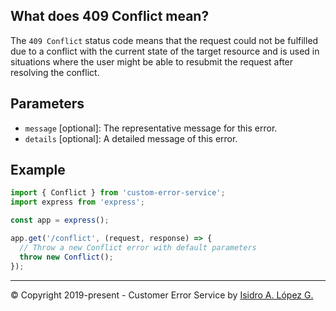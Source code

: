 ## What does 409 Conflict mean?

The `409 Conflict` status code means that the request could not be fulfilled due to a conflict with the current state of the target resource and is used in situations where the user might be able to resubmit the request after resolving the conflict.

## Parameters

- `message` [optional]: The representative message for this error.
- `details` [optional]: A detailed message of this error.

## Example

```javascript
import { Conflict } from 'custom-error-service';
import express from 'express';

const app = express();

app.get('/conflict', (request, response) => {
  // Throw a new Conflict error with default parameters
  throw new Conflict();
});
```

---

&copy; Copyright 2019-present - Customer Error Service by [Isidro A. López G.](https://ialopezg.com/)
